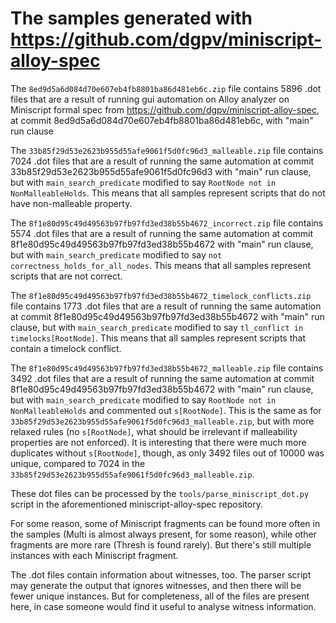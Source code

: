 # The samples generated with https://github.com/dgpv/miniscript-alloy-spec

The `8ed9d5a6d084d70e607eb4fb8801ba86d481eb6c.zip` file contains 5896
.dot files that are a result of running gui automation on Alloy analyzer
on Miniscript formal spec from https://github.com/dgpv/miniscript-alloy-spec,
at commit 8ed9d5a6d084d70e607eb4fb8801ba86d481eb6c, with "main" run clause

The `33b85f29d53e2623b955d55afe9061f5d0fc96d3_malleable.zip` file contains
7024 .dot files that are a result of running the same automation
at commit 33b85f29d53e2623b955d55afe9061f5d0fc96d3 with "main" run clause,
but with `main_search_predicate` modified to say `RootNode not in NonMalleableHolds`.
This means that all samples represent scripts that do not have non-malleable
property.

The `8f1e80d95c49d49563b97fb97fd3ed38b55b4672_incorrect.zip` file contains
5574 .dot files that are a result of running the same automation
at commit 8f1e80d95c49d49563b97fb97fd3ed38b55b4672 with "main" run clause,
but with `main_search_predicate` modified to say `not correctness_holds_for_all_nodes`.
This means that all samples represent scripts that are not correct.

The `8f1e80d95c49d49563b97fb97fd3ed38b55b4672_timelock_conflicts.zip` file contains
1773 .dot files that are a result of running the same automation
at commit 8f1e80d95c49d49563b97fb97fd3ed38b55b4672 with "main" run clause,
but with `main_search_predicate` modified to say `tl_conflict in timelocks[RootNode]`.
This means that all samples represent scripts that contain a timelock conflict.

The `8f1e80d95c49d49563b97fb97fd3ed38b55b4672_malleable.zip` file contains
3492 .dot files that are a result of running the same automation
at commit 8f1e80d95c49d49563b97fb97fd3ed38b55b4672 with "main" run clause,
but with `main_search_predicate` modified to say `RootNode not in NonMalleableHolds`
and commented out `s[RootNode]`. This is the same as for
`33b85f29d53e2623b955d55afe9061f5d0fc96d3_malleable.zip`, but with more relaxed
rules (no `s[RootNode]`, what should be irrelevant if malleability properties
are not enforced). It is interesting that there were much more duplicates
without `s[RootNode]`, though, as only 3492 files out of 10000 was unique,
compared to 7024 in the `33b85f29d53e2623b955d55afe9061f5d0fc96d3_malleable.zip`.

These dot files can be processed by the `tools/parse_miniscript_dot.py`
script in the aforementioned miniscript-alloy-spec repository.

For some reason, some of Miniscript fragments can be found more often
in the samples (Multi is almost always present, for some reason), while
other fragments are more rare (Thresh is found rarely). But there's still
multiple instances with each Miniscript fragment.

The .dot files contain information about witnesses, too. The parser script
may generate the output that ignores witnesses, and then there will be fewer
unique instances. But for completeness, all of the files are present here,
in case someone would find it useful to analyse witness information.
